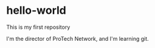 # hello-world
This is my first repository

I'm the director of ProTech Network, and I'm learning git.
